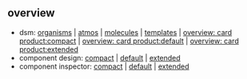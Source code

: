 ## overview

* dsm: [organisms](https://ultimaker.invisionapp.com/dsm/ultimaker/ultimaker-com/folder/components/5c68faf9fb26bb001856a580)
| [atmos](https://ultimaker.invisionapp.com/dsm/ultimaker/ultimaker-com/folder/components/5c68faf9fb26bb001856a57e)
| [molecules](https://ultimaker.invisionapp.com/dsm/ultimaker/ultimaker-com/folder/components/5c68faf9fb26bb001856a57f)
| [templates](https://ultimaker.invisionapp.com/dsm/ultimaker/ultimaker-com/folder/components/5c68faf9fb26bb001856a581) 
| [overview: card product:compact](https://ultimaker.invisionapp.com/dsm/ultimaker/ultimaker-com/asset/components/5c596372e1c99d26ef76c822)
| [overview: card product:default](https://ultimaker.invisionapp.com/dsm/ultimaker/ultimaker-com/asset/components/5c59648558297c49e0b14282)
| [overview: card product:extended](https://ultimaker.invisionapp.com/dsm/ultimaker/ultimaker-com/asset/components/5c5964ecf955413085dc9c99)
* component design:
[compact](https://ultimaker.invisionapp.com/d/main#/console/16058841/333037777/preview)
| [default](https://ultimaker.invisionapp.com/d/main#/console/16058841/333037778/preview)
| [extended](https://ultimaker.invisionapp.com/d/main#/console/16058841/333037779/preview)
* component inspector: 
[compact](https://ultimaker.invisionapp.com/d/main#/console/16058841/333038858/preview)
| [default](https://ultimaker.invisionapp.com/d/main#/console/16058841/333038859/preview)
| [extended](https://ultimaker.invisionapp.com/d/main#/console/16058841/333038860/preview)
